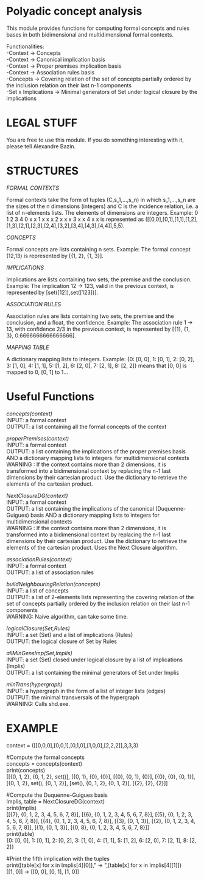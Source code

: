 Polyadic concept analysis
====

This module provides functions for computing formal concepts and rules bases in both bidimensional and multidimensional formal contexts.

Functionalities:<br/>
-Context -> Concepts<br/>
-Context -> Canonical implication basis<br/>
-Context -> Proper premises implication basis<br/>
-Context -> Association rules basis<br/>
-Concepts -> Covering relation of the set of concepts partially ordered by the inclusion relation on their last n-1 components<br/>
-Set x Implications -> Minimal generators of Set under logical closure by the implications


LEGAL STUFF
====

You are free to use this module.
If you do something interesting with it, please tell Alexandre Bazin.


STRUCTURES
===============

*FORMAL CONTEXTS*

Formal contexts take the form of tuples (C,s_1,...,s_n) in which s_1,...,s_n are the sizes of the n dimensions (integers) and C is the incidence relation, i.e. a list of n-elements lists. The elements of dimensions are integers.
Example:
	0	1	2	3	4
0	x	x
1		x	x	x
2		x		x	x
3			x		x
4				x	x
is represented as ([[0,0],[0,1],[1,1],[1,2],[1,3],[2,1],[2,3],[2,4],[3,2],[3,4],[4,3],[4,4]],5,5).


*CONCEPTS*

Formal concepts are lists containing n sets.
Example:
The formal concept (12,13) is represented by [{1, 2}, {1, 3}].


*IMPLICATIONS*

Implications are lists containing two sets, the premise and the conclusion.
Example:
The implication 12 -> 123, valid in the previous context, is represented by [set([12]),set([123])].


*ASSOCIATION RULES*

Association rules are lists containing two sets, the premise and the conclusion, and a float, the confidence.
Example:
The association rule 1 -> 13, with confidence 2/3 in the previous context, is represented by [{1}, {1, 3}, 0.6666666666666666].


*MAPPING TABLE*

A dictionary mapping lists to integers.
Example:
{0: [0, 0],
 1: [0, 1],
 2: [0, 2],
 3: [1, 0],
 4: [1, 1],
 5: [1, 2],
 6: [2, 0],
 7: [2, 1],
 8: [2, 2]} means that [0, 0] is mapped to 0, [0, 1] to 1...


Useful Functions
================

*concepts(context)*<br/>
INPUT: a formal context<br/>
OUTPUT: a list containing all the formal concepts of the context


*properPremises(context)*<br/>
INPUT: a formal context<br/>
OUTPUT: a list containing the implications of the proper premises basis AND a dictionary mapping lists to integers. for multidimensional contexts<br/>
WARNING : If the context contains more than 2 dimensions, it is transformed into a bidimensional context by replacing the n-1 last dimensions by their cartesian product. Use the dictionary to retrieve the elements of the cartesian product.


*NextClosureDG(context)*<br/>
INPUT: a formal context<br/>
OUTPUT: a list containing the implications of the canonical (Duquenne-Guigues) basis AND a dictionary mapping lists to integers for multidimensional contexts<br/>
WARNING : If the context contains more than 2 dimensions, it is transformed into a bidimensional context by replacing the n-1 last dimensions by their cartesian product. Use the dictionary to retrieve the elements of the cartesian product. Uses the Next Closure algorithm.


*associationRules(context)*<br/>
INPUT: a formal context<br/>
OUTPUT: a list of association rules


*buildNeighbouringRelation(concepts)*<br/>
INPUT: a list of concepts<br/>
OUTPUT: a list of 2-elements lists representing the covering relation of the set of concepts partially ordered by the inclusion relation on their last n-1 components<br/>
WARNING: Naive algorithm, can take some time.


*logicalClosure(Set,Rules)*<br/>
INPUT: a set (Set) and a list of implications (Rules)<br/>
OUTPUT: the logical closure of Set by Rules


*allMinGensImp(Set,Implis)*<br/>
INPUT: a set (Set) closed under logical closure by a list of implications (Implis)<br/>
OUTPUT: a list containing the minimal generators of Set under Implis


*minTrans(hypergraph)*<br/>
INPUT: a hypergraph in the form of a list of integer lists (edges)<br/>
OUTPUT: the minimal transversals of the hypergraph<br/>
WARNING: Calls shd.exe.



EXAMPLE
================

context = ([[0,0,0],[0,0,1],[0,1,0],[1,0,0],[2,2,2]],3,3,3)

#Compute the formal concepts<br/>
concepts  =  concepts(context)<br/>
print(concepts)<br/>
[[{0, 1, 2}, {0, 1, 2}, set()],
 [{0, 1}, {0}, {0}],
 [{0}, {0, 1}, {0}],
 [{0}, {0}, {0, 1}],
 [{0, 1, 2}, set(), {0, 1, 2}],
 [set(), {0, 1, 2}, {0, 1, 2}],
 [{2}, {2}, {2}]]

#Compute the Duquenne-Guigues basis<br/>
Implis, table = NextClosureDG(context)<br/>
print(Implis)<br/>
[[{7}, {0, 1, 2, 3, 4, 5, 6, 7, 8}],
 [{6}, {0, 1, 2, 3, 4, 5, 6, 7, 8}],
 [{5}, {0, 1, 2, 3, 4, 5, 6, 7, 8}],
 [{4}, {0, 1, 2, 3, 4, 5, 6, 7, 8}],
 [{3}, {0, 1, 3}],
 [{2}, {0, 1, 2, 3, 4, 5, 6, 7, 8}],
 [{1}, {0, 1, 3}],
 [{0, 8}, {0, 1, 2, 3, 4, 5, 6, 7, 8}]]<br/>
print(table)<br/>
{0: [0, 0],
 1: [0, 1],
 2: [0, 2],
 3: [1, 0],
 4: [1, 1],
 5: [1, 2],
 6: [2, 0],
 7: [2, 1],
 8: [2, 2]}

#Print the fifth implication with the tuples<br/>
print([table[x] for x in Implis[4][0]]," -> ",[table[x] for x in Implis[4][1]])<br/>
[[1, 0]]  ->  [[0, 0], [0, 1], [1, 0]]

